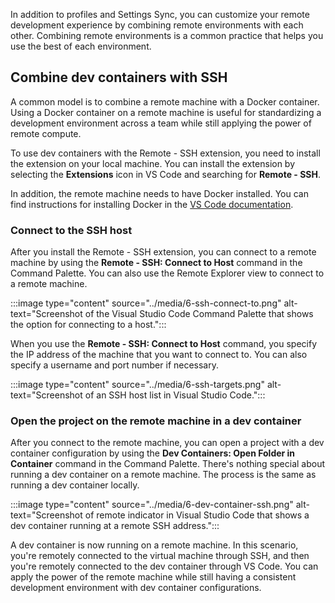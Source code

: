 In addition to profiles and Settings Sync, you can customize your remote development experience by combining remote environments with each other. Combining remote environments is a common practice that helps you use the best of each environment.

## Combine dev containers with SSH

A common model is to combine a remote machine with a Docker container. Using a Docker container on a remote machine is useful for standardizing a development environment across a team while still applying the power of remote compute.

To use dev containers with the Remote - SSH extension, you need to install the extension on your local machine. You can install the extension by selecting the **Extensions** icon in VS Code and searching for **Remote - SSH**.

In addition, the remote machine needs to have Docker installed. You can find instructions for installing Docker in the [VS Code documentation](https://code.visualstudio.com/docs/containers/overview).

### Connect to the SSH host

After you install the Remote - SSH extension, you can connect to a remote machine by using the **Remote - SSH: Connect to Host** command in the Command Palette. You can also use the Remote Explorer view to connect to a remote machine.

:::image type="content" source="../media/6-ssh-connect-to.png" alt-text="Screenshot of the Visual Studio Code Command Palette that shows the option for connecting to a host.":::

When you use the **Remote - SSH: Connect to Host** command, you specify the IP address of the machine that you want to connect to. You can also specify a username and port number if necessary.

:::image type="content" source="../media/6-ssh-targets.png" alt-text="Screenshot of an SSH host list in Visual Studio Code.":::

### Open the project on the remote machine in a dev container

After you connect to the remote machine, you can open a project with a dev container configuration by using the **Dev Containers: Open Folder in Container** command in the Command Palette. There's nothing special about running a dev container on a remote machine. The process is the same as running a dev container locally.

:::image type="content" source="../media/6-dev-container-ssh.png" alt-text="Screenshot of remote indicator in Visual Studio Code that shows a dev container running at a remote SSH address.":::

A dev container is now running on a remote machine. In this scenario, you're remotely connected to the virtual machine through SSH, and then you're remotely connected to the dev container through VS Code. You can apply the power of the remote machine while still having a consistent development environment with dev container configurations.
